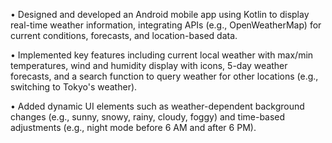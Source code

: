 • Designed and developed an Android mobile app using Kotlin to display real-time weather information, integrating APIs (e.g., OpenWeatherMap) for current conditions, forecasts, and location-based data.

• Implemented key features including current local weather with max/min temperatures, wind and humidity display with icons, 5-day weather forecasts, and a search function to query weather for other locations (e.g., switching to Tokyo's weather).

• Added dynamic UI elements such as weather-dependent background changes (e.g., sunny, snowy, rainy, cloudy, foggy) and time-based adjustments (e.g., night mode before 6 AM and after 6 PM).
